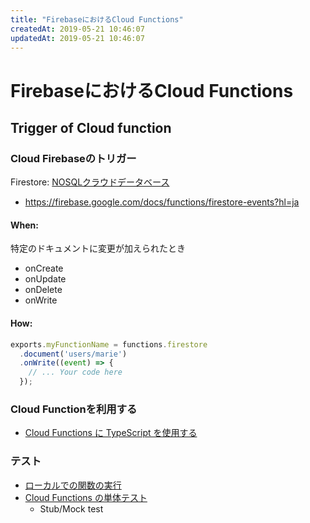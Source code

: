 ```yaml
---
title: "FirebaseにおけるCloud Functions"
createdAt: 2019-05-21 10:46:07
updatedAt: 2019-05-21 10:46:07
---
```


# FirebaseにおけるCloud Functions

## Trigger of Cloud function

### Cloud Firebaseのトリガー

Firestore: [NOSQLクラウドデータベース](https://firebase.google.com/docs/firestore/?hl=ja)

- <https://firebase.google.com/docs/functions/firestore-events?hl=ja>


#### When:

特定のドキュメントに変更が加えられたとき

- onCreate
- onUpdate
- onDelete
- onWrite

#### How:

```js
exports.myFunctionName = functions.firestore
  .document('users/marie')
  .onWrite((event) => {
    // ... Your code here
  });
```

### Cloud Functionを利用する

- [Cloud Functions に TypeScript を使用する](https://firebase.google.com/docs/functions/typescript?hl=ja)


### テスト

- [ローカルでの関数の実行](https://firebase.google.com/docs/functions/local-emulator?hl=ja)
- [Cloud Functions の単体テスト](https://firebase.google.com/docs/functions/unit-testing?hl=ja)
  - Stub/Mock test